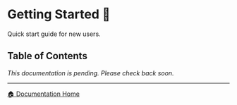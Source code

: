 # Getting Started 🚀

Quick start guide for new users.

## Table of Contents

*This documentation is pending. Please check back soon.*

---

[🏠 Documentation Home](../)

